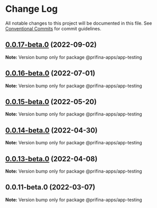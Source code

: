 # Change Log

All notable changes to this project will be documented in this file.
See [Conventional Commits](https://conventionalcommits.org) for commit guidelines.

## [0.0.17-beta.0](https://prifina-admin/prifina/app-desktop/compare/@prifina-apps/app-testing@0.0.16-beta.0...@prifina-apps/app-testing@0.0.17-beta.0) (2022-09-02)

**Note:** Version bump only for package @prifina-apps/app-testing





## [0.0.16-beta.0](https://prifina-admin/prifina/app-desktop/compare/@prifina-apps/app-testing@0.0.15-beta.0...@prifina-apps/app-testing@0.0.16-beta.0) (2022-07-01)

**Note:** Version bump only for package @prifina-apps/app-testing





## [0.0.15-beta.0](https://prifina-admin/prifina/app-desktop/compare/@prifina-apps/app-testing@0.0.14-beta.0...@prifina-apps/app-testing@0.0.15-beta.0) (2022-05-20)

**Note:** Version bump only for package @prifina-apps/app-testing





## [0.0.14-beta.0](https://prifina-admin/prifina/app-desktop/compare/@prifina-apps/app-testing@0.0.13-beta.0...@prifina-apps/app-testing@0.0.14-beta.0) (2022-04-30)

**Note:** Version bump only for package @prifina-apps/app-testing





## [0.0.13-beta.0](https://prifina-admin/prifina/app-desktop/compare/@prifina-apps/app-testing@0.0.11-beta.0...@prifina-apps/app-testing@0.0.13-beta.0) (2022-04-08)

**Note:** Version bump only for package @prifina-apps/app-testing





## 0.0.11-beta.0 (2022-03-07)

**Note:** Version bump only for package @prifina-apps/app-testing
